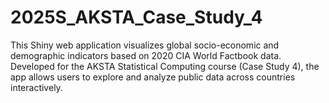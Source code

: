 # 2025S_AKSTA_Case_Study_4
This Shiny web application visualizes global socio-economic and demographic indicators based on 2020 CIA World Factbook data. Developed for the AKSTA Statistical Computing course (Case Study 4), the app allows users to explore and analyze public data across countries interactively.
